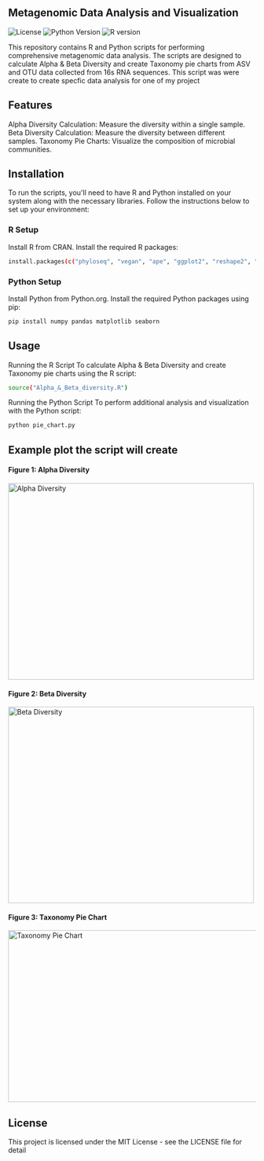 ## Metagenomic Data Analysis and Visualization
![License](https://img.shields.io/badge/license-MIT-green)
![Python Version](https://img.shields.io/badge/python-3.9+-blue.svg)
![R version](https://img.shields.io/badge/r-4.2.1-red.svg)


This repository contains R and Python scripts for performing comprehensive metagenomic data analysis. The scripts are designed to calculate Alpha & Beta Diversity and create Taxonomy pie charts from ASV and OTU data collected from 16s RNA sequences. This script was were create to create specfic data analysis for one of my project 

## Features
Alpha Diversity Calculation: Measure the diversity within a single sample.
Beta Diversity Calculation: Measure the diversity between different samples.
Taxonomy Pie Charts: Visualize the composition of microbial communities.

## Installation
To run the scripts, you'll need to have R and Python installed on your system along with the necessary libraries. Follow the instructions below to set up your environment:

### R Setup
Install R from CRAN.
Install the required R packages:

```bash
install.packages(c("phyloseq", "vegan", "ape", "ggplot2", "reshape2", "dplyr", "ggpubr"))
```
### Python Setup
Install Python from Python.org.
Install the required Python packages using pip:
```bash
pip install numpy pandas matplotlib seaborn
```
## Usage
Running the R Script
To calculate Alpha & Beta Diversity and create Taxonomy pie charts using the R script:

```bash r
source("Alpha_&_Beta_diversity.R")
```
Running the Python Script
To perform additional analysis and visualization with the Python script:

```bash
python pie_chart.py
```
## Example plot the script will create

#### Figure 1: Alpha Diversity
<img src="https://github.com/ParthDoshi97/Metagenomic_Data_analysis/assets/126096120/6845e5c5-b757-4213-a409-97d5b91abc1a" alt="Alpha Diversity" width="500" height="400">

#### Figure 2: Beta Diversity
<img src="https://github.com/ParthDoshi97/Metagenomic_Data_analysis/assets/126096120/e978596a-f48a-46bc-aa8a-0a3800102d31" alt="Beta Diversity" width="500" height="400">

#### Figure 3: Taxonomy Pie Chart
<img src="https://github.com/ParthDoshi97/Metagenomic_Data_analysis/assets/126096120/47936fdc-ef12-45ff-b0c2-46dec6a8ff6d" alt="Taxonomy Pie Chart" width="600" height="350">

## License
This project is licensed under the MIT License - see the LICENSE file for detail
